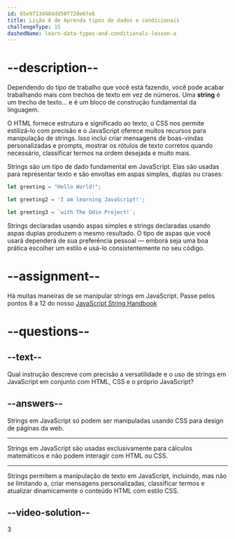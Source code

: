 ```yaml
---
id: 65e9713d484dd50f720e6fe6
title: Lição A de Aprenda tipos de dados e condicionais
challengeType: 15
dashedName: learn-data-types-and-conditionals-lesson-a
---
```


# --description--

Dependendo do tipo de trabalho que você está fazendo, você pode acabar trabalhando mais com trechos de texto em vez de números. Uma **string** é um trecho de texto... e é um bloco de construção fundamental da linguagem.

O HTML fornece estrutura e significado ao texto, o CSS nos permite estilizá-lo com precisão e o JavaScript oferece muitos recursos para manipulação de strings. Isso inclui criar mensagens de boas-vindas personalizadas e prompts, mostrar os rótulos de texto corretos quando necessário, classificar termos na ordem desejada e muito mais.

Strings são um tipo de dado fundamental em JavaScript. Elas são usadas para representar texto e são envoltas em aspas simples, duplas ou crases:

```javascript
let greeting = "Hello World!";

let greeting2 = 'I am learning JavaScript!';

let greeting3 = `with The Odin Project!`;
```

Strings declaradas usando aspas simples e strings declaradas usando aspas duplas produzem o mesmo resultado. O tipo de aspas que você usará dependerá de sua preferência pessoal — embora seja uma boa prática escolher um estilo e usá-lo consistentemente no seu código.

# --assignment--

Há muitas maneiras de se manipular strings em JavaScript. Passe pelos pontos 8 a 12 do nosso <a href="https://www.freecodecamp.org/news/javascript-string-handbook/" target="_blank">JavaScript String Handbook</a>

# --questions--

## --text--

Qual instrução descreve com precisão a versatilidade e o uso de strings em JavaScript em conjunto com HTML, CSS e o próprio JavaScript?

## --answers--

Strings em JavaScript só podem ser manipuladas usando CSS para design de páginas da web.

---

Strings em JavaScript são usadas exclusivamente para cálculos matemáticos e não podem interagir com HTML ou CSS.

---

Strings permitem a manipulação de texto em JavaScript, incluindo, mas não se limitando a, criar mensagens personalizadas, classificar termos e atualizar dinamicamente o conteúdo HTML com estilo CSS.


## --video-solution--

3
